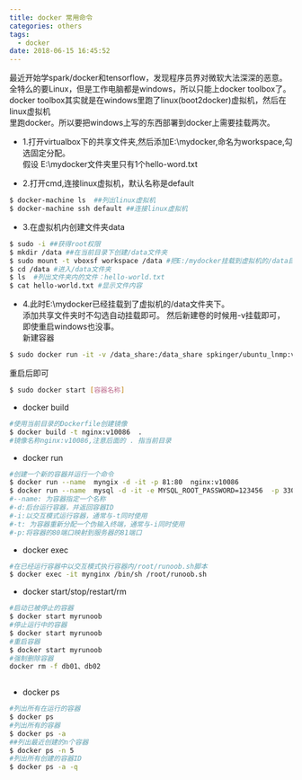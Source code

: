 ```yaml
---
title: docker 常用命令
categories: others
tags:
  - docker
date: 2018-06-15 16:45:52
---
```



最近开始学spark/docker和tensorflow，发现程序员界对微软大法深深的恶意。    
全特么的要Linux，但是工作电脑都是windows，所以只能上docker toolbox了。  
docker toolbox其实就是在windows里跑了linux(boot2docker)虚拟机，然后在linux虚拟机   
里跑docker。所以要把windows上写的东西部署到docker上需要挂载两次。
<!--more-->
* 1.打开virtualbox下的共享文件夹,然后添加E:\mydocker,命名为workspace,勾选固定分配。  
假设 E:\mydocker文件夹里只有1个hello-word.txt

* 2.打开cmd,连接linux虚拟机，默认名称是default 

```bash
$ docker-machine ls  ##列出linux虚拟机
$ docker-machine ssh default ##连接linux虚拟机
```

* 3.在虚拟机内创建文件夹data
```bash
$ sudo -i ##获得root权限
$ mkdir /data ##在当前目录下创建/data文件夹
$ sudo mount -t vboxsf workspace /data #把E:/mydocker挂载到虚拟机的/data目录下
$ cd /data #进入/data文件夹
$ ls  #列出文件夹内的文件：hello-world.txt
$ cat hello-world.txt #显示文件内容
```
* 4.此时E:\mydocker已经挂载到了虚拟机的/data文件夹下。  
添加共享文件夹时不勾选自动挂载即可。 
然后新建卷的时候用-v挂载即可，即使重启windows也没事。    
新建容器  
```bash
$ sudo docker run -it -v /data_share:/data_share spkinger/ubuntu_lnmp:v12 /bin/bash 
```
重启后即可
```bash
$ sudo docker start [容器名称] 
```

*  docker build
```bash
#使用当前目录的Dockerfile创建镜像
$ docker build -t nginx:v10086  . 
#镜像名称nginx:v10086,注意后面的 . 指当前目录
```

*  docker run
```bash
#创建一个新的容器并运行一个命令
$ docker run --name  myngix -d -it -p 81:80  nginx:v10086
$ docker run --name  mysql -d -it -e MYSQL_ROOT_PASSWORD=123456  -p 3306:3306 mysql:latest
#--name: 为容器指定一个名称
#-d:后台运行容器，并返回容器ID
#-i:以交互模式运行容器，通常与-t同时使用
#-t: 为容器重新分配一个伪输入终端，通常与-i同时使用
#-p:将容器的80端口映射到服务器的81端口
```
* docker exec
```bash
#在已经运行容器中以交互模式执行容器内/root/runoob.sh脚本
$ docker exec -it mynginx /bin/sh /root/runoob.sh
```

* docker start/stop/restart/rm
```bash
#启动已被停止的容器
$ docker start myrunoob
#停止运行中的容器
$ docker start myrunoob
#重启容器
$ docker start myrunoob
#强制删除容器
docker rm -f db01、db02
 
```

* docker ps
```bash
#列出所有在运行的容器
$ docker ps
#列出所有的容器
$ docker ps -a
##列出最近创建的n个容器
$ docker ps -n 5
#列出所有创建的容器ID
$ docker ps -a -q

```